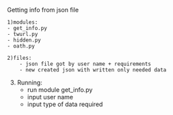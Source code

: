 Getting info from json file

    1)modules:
    - get_info.py
    - twurl.py
    - hidden.py
    - oath.py

    2)files:
        - json file got by user name + requirements
        - new created json with written only needed data
   3) Running:
        - run module get_info.py
        - input user name
        - input type of data required
